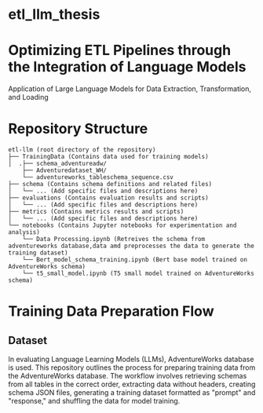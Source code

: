 # etl_llm_thesis
# Optimizing ETL Pipelines through the Integration of Language Models
Application of Large Language Models for Data Extraction, Transformation, and Loading


# Repository Structure
```
etl-llm (root directory of the repository)
├── TrainingData (Contains data used for training models)
│  .├── schema_adventureadw/
    ├── Adventuredataset_WH/
    └── adventureworks_tableschema_sequence.csv
├── schema (Contains schema definitions and related files)
│   └── ... (Add specific files and descriptions here)
├── evaluations (Contains evaluation results and scripts)
│   └── ... (Add specific files and descriptions here)
├── metrics (Contains metrics results and scripts)
│   └── ... (Add specific files and descriptions here)
└── notebooks (Contains Jupyter notebooks for experimentation and analysis)
    └── Data Processing.ipynb (Retreives the schema from adventureworks database,data amd preprocesses the data to generate the training dataset)
    └── Bert_model_schema_training.ipynb (Bert base model trained on AdventureWorks schema)
    └── t5_small_model.ipynb (T5 small model trained on AdventureWorks schema)
```




# Training Data Preparation Flow
## Dataset
In evaluating Language Learning Models (LLMs), AdventureWorks database is used. This repository outlines the process for preparing training data from the AdventureWorks database. The workflow involves retrieving schemas from all tables in the correct order, extracting data without headers, creating schema JSON files, generating a training dataset formatted as "prompt" and "response," and shuffling the data for model training. 
